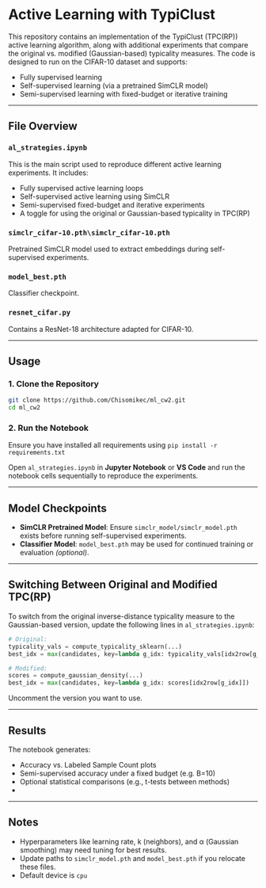 # Active Learning with TypiClust

This repository contains an implementation of the TypiClust (TPC(RP)) active learning algorithm, along with additional experiments that compare the original vs. modified (Gaussian-based) typicality measures. The code is designed to run on the CIFAR-10 dataset and supports:

- Fully supervised learning  
- Self-supervised learning (via a pretrained SimCLR model)  
- Semi-supervised learning with fixed-budget or iterative training  

---

## File Overview

### `al_strategies.ipynb`
This is the main script used to reproduce different active learning experiments. It includes:

- Fully supervised active learning loops  
- Self-supervised active learning using SimCLR  
- Semi-supervised fixed-budget and iterative experiments  
- A toggle for using the original or Gaussian-based typicality in TPC(RP)

### `simclr_cifar-10.pth\simclr_cifar-10.pth`
Pretrained SimCLR model used to extract embeddings during self-supervised experiments.

### `model_best.pth`
Classifier checkpoint. 

### `resnet_cifar.py`
Contains a ResNet-18 architecture adapted for CIFAR-10.

---

##  Usage

### 1. Clone the Repository
```bash
git clone https://github.com/Chisomikec/ml_cw2.git
cd ml_cw2
```
### 2. Run the Notebook

Ensure you have installed all requirements using `pip install -r requirements.txt`

Open `al_strategies.ipynb` in **Jupyter Notebook** or **VS Code** and run the notebook cells sequentially to reproduce the experiments.

---

## Model Checkpoints

- **SimCLR Pretrained Model**: Ensure `simclr_model/simclr_model.pth` exists before running self-supervised experiments.
- **Classifier Model**: `model_best.pth` may be used for continued training or evaluation *(optional)*.

---

## Switching Between Original and Modified TPC(RP)

To switch from the original inverse-distance typicality measure to the Gaussian-based version, update the following lines in `al_strategies.ipynb`:

```python
# Original:
typicality_vals = compute_typicality_sklearn(...)
best_idx = max(candidates, key=lambda g_idx: typicality_vals[idx2row[g_idx]])

# Modified:
scores = compute_gaussian_density(...)
best_idx = max(candidates, key=lambda g_idx: scores[idx2row[g_idx]])
```
Uncomment the version you want to use.

---

## Results
The notebook generates:

- Accuracy vs. Labeled Sample Count plots
- Semi-supervised accuracy under a fixed budget (e.g. B=10)
- Optional statistical comparisons (e.g., t-tests between methods)
- 
---

## Notes
- Hyperparameters like learning rate, k (neighbors), and α (Gaussian smoothing) may need tuning for best results.
- Update paths to `simclr_model.pth` and `model_best.pth` if you relocate these files.
- Default device is `cpu`
